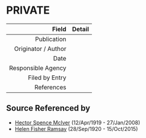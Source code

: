 ﻿---
layout: page
permalink: /sources/s3302096
---

# PRIVATE

Field | Detail
---:|:---
Publication | 
Originator / Author | 
Date | 
Responsible Agency | 
Filed by Entry | 
References | 

## Source Referenced by

* [Hector Spence McIver](../people/@i34334364@-hector-spence-mciver-b1919-4-12-d2008-1-27.md) (12/Apr/1919 - 27/Jan/2008)
* [Helen Fisher Ramsay](../people/@i34267190@-helen-fisher-ramsay-b1920-9-28-d2015-10-15.md) (28/Sep/1920 - 15/Oct/2015)
